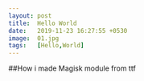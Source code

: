 ```yaml
---
layout: post
title:  Hello World
date:   2019-11-23 16:27:55 +0530
image:  01.jpg
tags:   [Hello,World]
---
```

##How i made Magisk module from ttf
